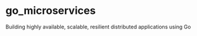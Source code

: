 # go_microservices
Building highly available, scalable, resilient distributed applications using Go

